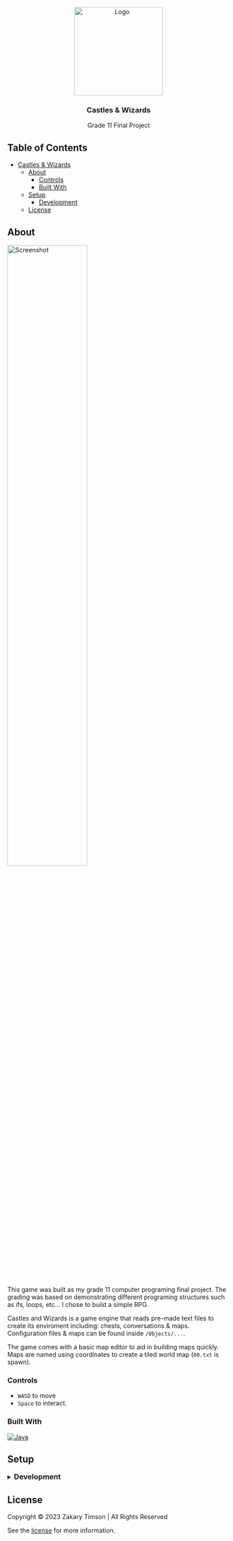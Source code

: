 <!-- Header -->
<div id="top" align="center">
  <br />
  
  <!-- Logo -->
  <img src="https://git.zakscode.com/repo-avatars/3fd985444682d387cde8abb98775597a94a82f625e011736fc14e8858ca18ba4" alt="Logo" width="200" height="200">

  <!-- Title -->
  ### Castles & Wizards
  
  <!-- Description -->
  Grade 11 Final Project

</div>

## Table of Contents
- [Castles & Wizards](#top)
  - [About](#about)
    - [Controls](#controls)
    - [Built With](#built-with)
  - [Setup](#setup)
    - [Development](#development)
  - [License](#license)

## About

<img alt="Screenshot" src="./screenshot.gif" width="60%" height="auto">

This game was built as my grade 11 computer programing final project. The grading was based on demonstrating different programing structures such as ifs, loops, etc... I chose to build a simple RPG.

Castles and Wizards is a game engine that reads pre-made text files to create its enviroment including: chests, conversations & maps. Configuration files & maps can be found inside `/Objects/...`. 

The game comes with a basic map editor to aid in building maps quickly. Maps are named using coordinates to create a tiled world map (`00.txt` is spawn).

### Controls
- `WASD` to move
- `Space` to interact.

### Built With
[![Java](https://img.shields.io/badge/Java-5382A1?style=for-the-badge&logo=coffeescript&logoColor=F8981D)](https://java.com/)

## Setup

<details>
<summary>
  <h3 id="development" style="display: inline">
    Development
  </h3>
</summary>

#### Prerequisites
- [Java SDK](https://www.oracle.com/ca-en/java/technologies/downloads)

#### Instructions
1. Compile source code: `cd src && javac StartUp.java`
2. Start the game: `java StartUp`

</details>

## License
Copyright © 2023 Zakary Timson | All Rights Reserved

See the [license](./LICENSE) for more information.
